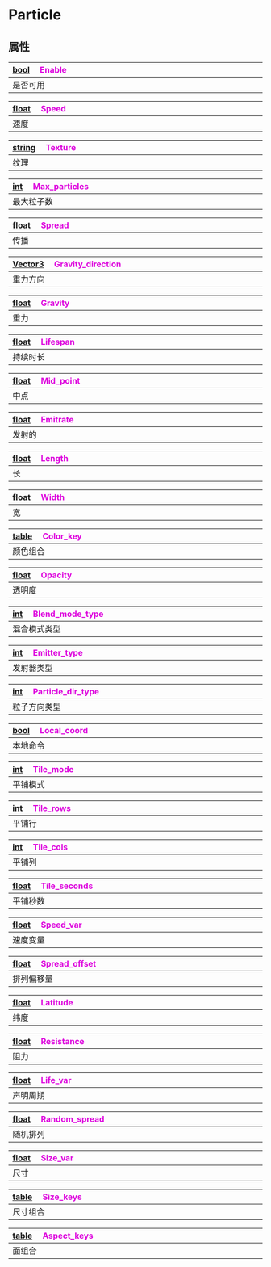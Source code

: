 # Particle

## 属性

|<div style="width:700px">[bool](/Api/DataType/Bool.md) &emsp;<font color="dd00dd">Enable</font></div>|
|:---|
|是否可用|

|<div style="width:700px">[float](/Api/DataType/Number.md) &emsp;<font color="dd00dd">Speed</font></div>|
|:---|
|速度|

|<div style="width:700px">[string](/Api/DataType/String.md) &emsp;<font color="dd00dd">Texture</font></div>|
|:---|
|纹理|

|<div style="width:700px">[int](/Api/DataType/Number.md) &emsp;<font color="dd00dd">Max_particles</font></div>|
|:---|
|最大粒子数|

|<div style="width:700px">[float](/Api/DataType/Number.md) &emsp;<font color="dd00dd">Spread</font></div>|
|:---|
|传播|

|<div style="width:700px">[Vector3](/Api/DataType/Vector3.md) &emsp;<font color="dd00dd">Gravity_direction</font></div>|
|:---|
|重力方向|

|<div style="width:700px">[float](/Api/DataType/Number.md) &emsp;<font color="dd00dd">Gravity</font></div>|
|:---|
|重力|

|<div style="width:700px">[float](/Api/DataType/Number.md) &emsp;<font color="dd00dd">Lifespan</font></div>|
|:---|
|持续时长|

|<div style="width:700px">[float](/Api/DataType/Number.md) &emsp;<font color="dd00dd">Mid_point</font></div>|
|:---|
|中点|

|<div style="width:700px">[float](/Api/DataType/Number.md) &emsp;<font color="dd00dd">Emitrate</font></div>|
|:---|
|发射的|

|<div style="width:700px">[float](/Api/DataType/Number.md) &emsp;<font color="dd00dd">Length</font></div>|
|:---|
|长|

|<div style="width:700px">[float](/Api/DataType/Number.md) &emsp;<font color="dd00dd">Width</font></div>|
|:---|
|宽|

|<div style="width:700px">[table](/Api/DataType/Table.md) &emsp;<font color="dd00dd">Color_key</font></div>|
|:---|
|颜色组合|

|<div style="width:700px">[float](/Api/DataType/Number.md) &emsp;<font color="dd00dd">Opacity</font></div>|
|:---|
|透明度|

|<div style="width:700px">[int](/Api/DataType/Number.md) &emsp;<font color="dd00dd">Blend_mode_type</font></div>|
|:---|
|混合模式类型|

|<div style="width:700px">[int](/Api/DataType/Number.md) &emsp;<font color="dd00dd">Emitter_type</font></div>|
|:---|
|发射器类型|

|<div style="width:700px">[int](/Api/DataType/Number.md) &emsp;<font color="dd00dd">Particle_dir_type</font></div>|
|:---|
|粒子方向类型|

|<div style="width:700px">[bool](/Api/DataType/Bool.md) &emsp;<font color="dd00dd">Local_coord</font></div>|
|:---|
|本地命令|

|<div style="width:700px">[int](/Api/DataType/Number.md) &emsp;<font color="dd00dd">Tile_mode</font></div>|
|:---|
|平铺模式|

|<div style="width:700px">[int](/Api/DataType/Number.md) &emsp;<font color="dd00dd">Tile_rows</font></div>|
|:---|
|平铺行|

|<div style="width:700px">[int](/Api/DataType/Number.md) &emsp;<font color="dd00dd">Tile_cols</font></div>|
|:---|
|平铺列|

|<div style="width:700px">[float](/Api/DataType/Number.md) &emsp;<font color="dd00dd">Tile_seconds</font></div>|
|:---|
|平铺秒数|

|<div style="width:700px">[float](/Api/DataType/Number.md) &emsp;<font color="dd00dd">Speed_var</font></div>|
|:---|
|速度变量|

|<div style="width:700px">[float](/Api/DataType/Number.md) &emsp;<font color="dd00dd">Spread_offset</font></div>|
|:---|
|排列偏移量|

|<div style="width:700px">[float](/Api/DataType/Number.md) &emsp;<font color="dd00dd">Latitude</font></div>|
|:---|
|纬度|

|<div style="width:700px">[float](/Api/DataType/Number.md) &emsp;<font color="dd00dd">Resistance</font></div>|
|:---|
|阻力|

|<div style="width:700px">[float](/Api/DataType/Number.md) &emsp;<font color="dd00dd">Life_var</font></div>|
|:---|
|声明周期|

|<div style="width:700px">[float](/Api/DataType/Number.md) &emsp;<font color="dd00dd">Random_spread</font></div>|
|:---|
|随机排列|

|<div style="width:700px">[float](/Api/DataType/Number.md) &emsp;<font color="dd00dd">Size_var</font></div>|
|:---|
|尺寸|

|<div style="width:700px">[table](/Api/DataType/Table.md) &emsp;<font color="dd00dd">Size_keys</font></div>|
|:---|
|尺寸组合|

|<div style="width:700px">[table](/Api/DataType/Table.md) &emsp;<font color="dd00dd">Aspect_keys</font></div>|
|:---|
|面组合|

